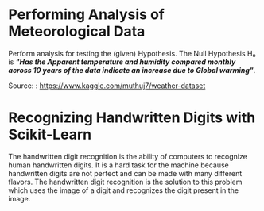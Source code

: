 # Performing Analysis of Meteorological Data

Perform analysis for testing the (given) Hypothesis. The Null Hypothesis H₀ is **_"Has the Apparent temperature and humidity compared monthly across 10 years of the data indicate an increase due to Global warming"_**.

Source: : https://www.kaggle.com/muthuj7/weather-dataset


# Recognizing Handwritten Digits with Scikit-Learn

The handwritten digit recognition is the ability of computers to recognize human handwritten digits. It is a hard task for the machine because handwritten digits are not perfect and can be made with many different flavors. The handwritten digit recognition is the solution to this problem which uses the image of a digit and recognizes the digit present in the image.
